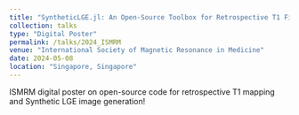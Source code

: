 ```yaml
---
title: "SyntheticLGE.jl: An Open-Source Toolbox for Retrospective T1 Fitting and Synthetic LGE Image Generation"
collection: talks
type: "Digital Poster"
permalink: /talks/2024_ISMRM
venue: "International Society of Magnetic Resonance in Medicine"
date: 2024-05-08
location: "Singapore, Singapore"
---
```


ISMRM digital poster on open-source code for retrospective T1 mapping and Synthetic LGE image generation!
